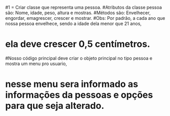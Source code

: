 #1 = Criar classe que representa uma pessoa.
#Atributos da classe pessoa são: Nome, idade, peso, altura e mostras.
#Métodos são: Envelhecer, engordar, emagrescer, crescer e mostrar.
#Obs: Por padrão, a cada ano que nossa pessoa envelhece, sendo a idade dela menor que 21 anos,
#  ela deve crescer 0,5 centímetros.
#Nosso código principal deve criar o objeto principal no tipo pessoa e mostra um menu pro usuario, 
# nesse menu sera informado as informações da pessoas e opções para que seja alterado.
